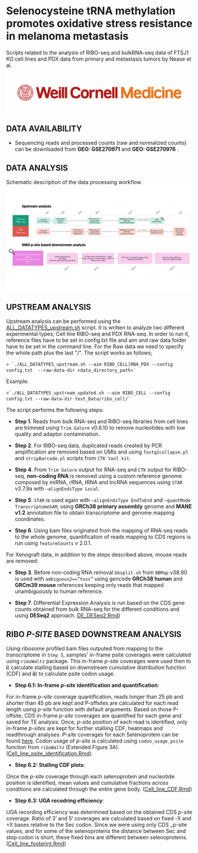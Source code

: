 
# Selenocysteine tRNA methylation promotes oxidative stress resistance in melanoma metastasis
Scripts related to the analysis of RIBO-seq and bulkRNA-seq data of FTSJ1 KO cell lines and PDX data from primary and metastasis tumors by Nease et al.


![](WCM_MB_LOGO_HZSS1L_CLR_RGB_new.png)

## DATA AVAILABILITY

* Sequencing reads and processed counts (raw and normalized counts) can be downloaded from **GEO: GSE270971** and **GEO: GSE270976** .

## DATA ANALYSIS
Schematic description of the data processing workflow. 
![](RIBO-seq_diagram_reduced.png)


## UPSTREAM ANALYSIS
Upstream analysis can be performed using the [ALL_DATATYPES_upstream.sh](https://github.com/abcwcm/piskounova_ribo/blob/main/analysis_scripts/upstream_analysis/ALL_DATATYPES_upstream_updated.sh) script. It is written to analyze two different experimental types; Cell line RIBO-seq and PDX RNA-seq. In order to run it, reference files have to be set in config.txt file and aim and raw data folder have to be set in the command line. For the Raw data we need to specify the whole path plus the last "/". The script works as follows;

    > `./ALL_DATATYPES_upstream.sh --aim RIBO_CELL|RNA_PDX --config config.txt  --raw-data-dir <data_directory_path>`

Example:


    >`./ALL_DATATYPES_upstream_updated.sh --aim RIBO_CELL --config config.txt --raw-data-dir test_Data/ribo_cell/`

The script performs the following steps:

- **Step 1**. Reads from bulk RNA-seq and RIBO-seq libraries from cell lines are trimmed using `Trim Galore` v0.6.10 to remove nucleotides with low quality and adaptor contamination.

- **Step 2**. For RIBO-seq data, duplicated reads created by PCR amplification are removed based on UMIs and using `fastq2collapse.pl` and `stripBarcode.pl` scripts from `CTK tool kit`.

- **Step 4**. From `Trim Galore` output for RNA-seq and `CTK` output for RIBO-seq, **non-coding RNA** is removed using a custom reference genome composed by miRNA, rRNA, tRNA and lncRNA sequences using `STAR` v2.7.9a with `–alignEndsType Local`.

- **Step 5**. `STAR` is used again with `–alignEndsType EndToEnd` and `–quantMode TranscriptomeSAM`, using **GRCh38 primary assembly** genome and **MANE v1.2** annotation file to obtain transcriptome and genome mapping coordinates. 

- **Step 6**. Using bam files originated from the mapping of RNA-seq reads to the whole genome, quantification of reads mapping to CDS regions is run using `featureCounts` v 2.0.1.

For Xenograft data, in addition to the steps described above, mouse reads are removed:

- **Step 3**. Before non-coding RNA removal `bbsplit.sh` from `BBMap` v38.90 is used with `ambiguous2==”toss”` using gencode **GRCh38 human** and **GRCm39 mouse** references keeping only reads that mapped unambiguously to human reference. 

- **Step 7**. Differential Expression Analysis is run based on the CDS gene counts obtained from bulk RNA-seq for the different conditions and using **DESeq2** approach. [DE_DESeq2.Rmd](https://github.com/abcwcm/piskounova_ribo/blob/main/analysis_scripts/downstream_analysis/DE_DESeq2.Rmd))





## RIBO *P-SITE* BASED DOWNSTREAM ANALYSIS

Using ribosome profiled bam files outputed from mapping to the transcriptome in `Step 5`, samples' in-frame psite coverages were calculated using `riboWaltz` package. This in-frame *p-site* coverages were used then to **i**) calculate stalling based on downstream cumulative distribution function (CDF) and **ii**) to calculate psite codon usage. 


- **Step 6.1: In-frame *p-site* identification and quantification**:

For in-frame *p-site* coverage quantification, reads longer than 25 pb and shorter than 45 pb are kept and P-offsites are calculated for each read length using *p-site* function with default arguments. Based on those P-offsite, CDS in-frame *p-site* coverages are quantified for each gene and saved for TE analysis. Once, *p-site* position of each read is identified, only in-frame *p-sites* are kept for further stalliing CDF, heatmaps and readthrough analyses. *P-site* coverages for each Selenoprotein can be found [here](https://github.com/abcwcm/piskounova_ribo/tree/main/selenoproteins_psite_counts). Codon usage of *p-site* is calculated using `codon_usage_psite` function from `riboWaltz` (Extended Figure 3A). ([Cell_line_psite_identification.Rmd](https://github.com/abcwcm/piskounova_ribo/blob/main/analysis_scripts/downstream_analysis/Script1_cell_lines_inframe_psite_idenitification.Rmd)).



- **Step 6.2: Stalling CDF plots**:

Once the *p-site* coverage through each selenoprotein and nucleotide position is identified, mean values and cumulative fractions across conditions are calculated through the entire gene body. ([Cell_line_CDF.Rmd](https://github.com/abcwcm/piskounova_ribo/blob/main/analysis_scripts/downstream_analysis/Script2_cell_lines_CDF_plots.Rmd))


- **Step 6.3: UGA recodring efficiency**:

UGA recording efficiency was determined based on the obtained CDS *p-site* coverage. Ratio of 3’ and 5’ coverages are calculated based on fixed -X and +X bases relative to the Sec codon. Since we were using only CDS _p-site values, and for some of the selenoproteins the distance between Sec and stop codon is short, these fixed bins are different between selenoproteins. 
([Cell_line_footprint.Rmd](https://github.com/abcwcm/piskounova_ribo/blob/main/analysis_scripts/downstream_analysis/Script3_cell_lines_readthrough_footprints.Rmd))